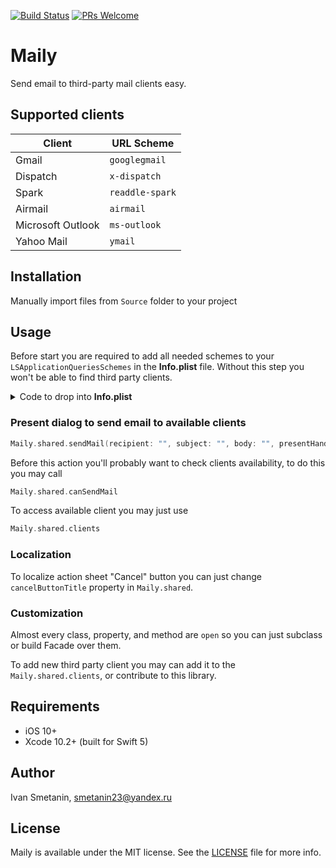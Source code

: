 [![Build Status](https://travis-ci.org/ismetanin/Maily.svg?branch=master)](https://travis-ci.org/ismetanin/Maily) [![PRs Welcome](https://img.shields.io/badge/PRs-welcome-brightgreen.svg?style=flat-square)](http://makeapullrequest.com)


# Maily

Send email to third-party mail clients easy.

## Supported clients

Client             | URL Scheme
------------------ | ---------------
Gmail              | `googlegmail`  
Dispatch           | `x-dispatch`
Spark              | `readdle-spark`
Airmail            | `airmail`  
Microsoft Outlook  | `ms-outlook`
Yahoo Mail         | `ymail`

## Installation

Manually import files from `Source` folder to your project

## Usage

Before start you are required to add all needed schemes to your `LSApplicationQueriesSchemes` in the **Info.plist** file. Without this step you won't be able to find third party clients.

<details>
  <summary>Code to drop into <b>Info.plist</b> </summary>
  <br>

   ```xml
    <key>LSApplicationQueriesSchemes</key>
    <array>
        <string>ymail</string>
        <string>ms-outlook</string>
        <string>airmail</string>
        <string>readdle-spark</string>
        <string>x-dispatch</string>
        <string>googlegmail</string>
    </array>
   ```

</details>

### Present dialog to send email to available clients

```swift
Maily.shared.sendMail(recipient: "", subject: "", body: "", presentHandler: {}, cancelHandler: {})
```

Before this action you'll probably want to check clients availability, to do this you may call

```swift
Maily.shared.canSendMail
```

To access available client you may just use

```swift
Maily.shared.clients
```

### Localization

To localize action sheet "Cancel" button you can just change `cancelButtonTitle` property in `Maily.shared`.

### Customization

Almost every class, property, and method are `open` so you can just subclass or build Facade over them.

To add new third party client you may can add it to the `Maily.shared.clients`, or contribute to this library.

## Requirements

- iOS 10+
- Xcode 10.2+ (built for Swift 5)

## Author

Ivan Smetanin, smetanin23@yandex.ru

## License

Maily is available under the MIT license. See the [LICENSE](https://github.com/ismetanin/Maily/blob/master/LICENSE) file for more info.
